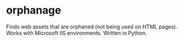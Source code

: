 # orphanage
Finds web assets that are orphaned (not being used on HTML pages). Works with Microsoft IIS environments. Written in Python.
